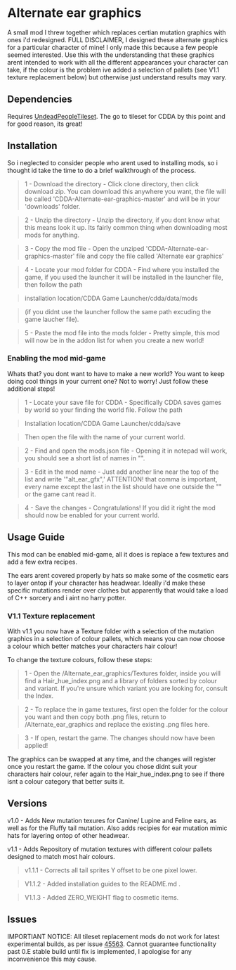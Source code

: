 # Alternate ear graphics
A small mod I threw together which replaces certian mutation graphics with ones i'd redesigned. 
FULL DISCLAIMER, I designed these alternate graphics for a particular character of mine! I only made this because a few people seemed interested. Use this with the understanding that these graphics arent intended to work with all the different appearances your character can take, if the colour is the problem ive added a selection of pallets  (see V1.1 texture replacement below) but otherwise just understand results may vary.


## Dependencies
Requires [UndeadPeopleTileset](https://github.com/SomeDeadGuy/UndeadPeopleTileset). 
The go to tileset for CDDA by this point and for good reason, its great!

## Installation
So i neglected to consider people who arent used to installing mods, so i thought id take the time to do a brief walkthrough of the process.
> 1 - Download the directory - Click clone directory, then click download zip. You can download this anywhere you want, the file will be called 'CDDA-Alternate-ear-graphics-master' and will be in your 'downloads' folder.

> 2 - Unzip the directory - Unzip the directory, if you dont know what this means look it up. Its fairly common thing when downloading most mods for anything.

> 3 - Copy the mod file - Open the unziped 'CDDA-Alternate-ear-graphics-master' file and copy the file called 'Alternate ear graphics'

> 4 - Locate your mod folder for CDDA - Find where you installed the game, if you used the launcher it will be installed in the launcher file, then follow the path 

> installation location/CDDA Game Launcher/cdda/data/mods 

> (if you didnt use the launcher follow the same path excuding the game laucher file).

> 5 - Paste the mod file into the mods folder - Pretty simple, this mod will now be in the addon list for when you create a new world!

### Enabling the mod mid-game
Whats that? you dont want to have to make a new world? You want to keep doing cool things in your current one? Not to worry! Just follow these additional steps!
> 1 - Locate your save file for CDDA - Specifically CDDA saves games by world so your finding the world file. Follow the path 

> Installation location/CDDA Game Launcher/cdda/save

> Then open the file with the name of your current world.

> 2 - Find and open the mods.json file - Opening it in notepad will work, you should see a short list of names in "". 

> 3 - Edit in the mod name - Just add another line near the top of the list and write '"alt_ear_gfx",' ATTENTION! that comma is important, every name except the last in the list should have one outside the "" or the game cant read it.

> 4 - Save the changes - Congratulations! If you did it right the mod should now be enabled for your current world.


## Usage Guide
This mod can be enabled mid-game, all it does is replace a few textures and add a few extra recipes. 

The ears arent covered properly by hats so make some of the cosmetic ears to layer ontop if your character has headwear. Ideally i'd make these specific mutations render over clothes but apparently that would take a load of C++ sorcery and i aint no harry potter.

### V1.1 Texture replacement
With v1.1 you now have a Texture folder with a selection of the mutation graphics in a selection of colour pallets, which means you can now choose a colour which better matches your characters hair colour! 

To change the texture colours, follow these steps:
> 1 - Open the /Alternate_ear_graphics/Textures folder, inside you will find a Hair_hue_index.png and a library of folders sorted by colour and variant. If you're unsure which variant you are looking for, consult the Index. 

> 2 - To replace the in game textures, first open the folder for the colour you want and then copy both .png files, return to /Alternate_ear_graphics and  replace the existing .png files here.

> 3 - If open, restart the game. The changes should now have been applied!

The graphics can be swapped at any time, and the changes will register once you restart the game. If the colour you chose didnt suit your characters hair colour, refer again to the Hair_hue_index.png to see if there isnt a colour category that better suits it.


## Versions
v1.0 - Adds New mutation texures for Canine/ Lupine and Feline ears, as well as for the Fluffy tail mutation. Also adds recipies for ear mutation mimic hats for layering ontop of other headwear.

v1.1 - Adds Repository of mutation textures with different colour pallets designed to match most hair colours.
> v1.1.1 - Corrects all tail sprites Y offset to be one pixel lower.

> V1.1.2 - Added installation guides to the README.md .

> V1.1.3 - Added ZERO_WEIGHT flag to cosmetic items.


## Issues
IMPORTIANT NOTICE: All tileset replacement mods do not work for latest experimental builds, as per issue [45563](https://github.com/CleverRaven/Cataclysm-DDA/issues/45563).
Cannot guarantee functionality past 0.E stable build until fix is implemented, I apologise for any inconvenience this may cause.
